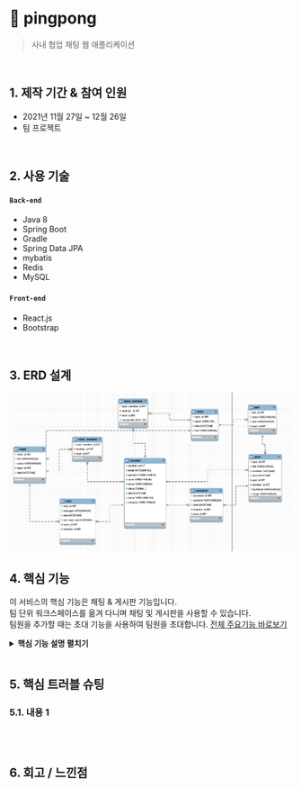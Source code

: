 # :pushpin: pingpong
>사내 협업 채팅 웹 애플리케이션  
 
</br>

## 1. 제작 기간 & 참여 인원
- 2021년 11월 27일 ~ 12월 26일
- 팀 프로젝트

</br>

## 2. 사용 기술
#### `Back-end`
  - Java 8
  - Spring Boot
  - Gradle
  - Spring Data JPA
  - mybatis
  - Redis
  - MySQL
  
#### `Front-end`
  - React.js
  - Bootstrap

</br>

## 3. ERD 설계

 ![](https://github.com/hakyeonghoon1/pingpong/blob/main/docs/ERD.png)


## 4. 핵심 기능
이 서비스의 핵심 기능은 채팅 & 게시판 기능입니다.  
팀 단위 워크스페이스를 옮겨 다니며 채팅 및 게시판을 사용할 수 있습니다.  
팀원을 추가할 때는 초대 기능을 사용하여 팀원을 초대합니다.
[전체 주요기능 바로보기](https://github.com/hakyeonghoon1/pingpong/blob/main/docs/%EC%A3%BC%EC%9A%94%EA%B8%B0%EB%8A%A5.pdf)

<details>
<summary><b>핵심 기능 설명 펼치기</b></summary>
<div markdown="1">
 
### 4.1 채팅방 websocket 연결
 
 ![](https://github.com/hakyeonghoon1/pingpong/blob/main/docs/핵심기술채팅.png)
 [주요코드확인](https://github.com/hakyeonghoon1/pingpong-frontend/blob/main/frontend/src/component/Chat/Chat.js#L78)
 - 채팅방 클릭시 웹소켓을 연결합니다.

 ### 4.2 초대장 전송
 
 ![](https://github.com/hakyeonghoon1/pingpong/blob/main/docs/%EC%B4%88%EB%8C%80%EC%9E%A5%20%EC%A0%84%EC%86%A1.png)
[주요코드확인](https://github.com/hakyeonghoon1/pingpong/blob/main/src/main/java/com/douzone/pingpong/controller/api/ApiInviteController.java#L20)
 - 팀원 초대시 해당 팀의 아이디로 해당 멤버를 초대합니다.
 
### 4.3 채팅
![](https://github.com/hakyeonghoon1/pingpong/blob/main/docs/%EC%B1%84%ED%8C%85.png)
[주요코드확인](https://github.com/hakyeonghoon1/pingpong-frontend/blob/main/frontend/src/component/Chat/Chat.js#L157)
 - 채팅 입력시 publish하여 채팅을 전송
 
 
</div>
</details>

</br>

## 5. 핵심 트러블 슈팅
### 5.1. 내용 1


</br>


</br>

## 6. 회고 / 느낀점
>
